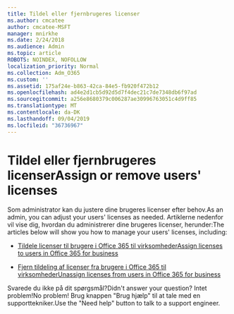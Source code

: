 ```yaml
---
title: Tildel eller fjernbrugeres licenser
ms.author: cmcatee
author: cmcatee-MSFT
manager: mnirkhe
ms.date: 2/24/2018
ms.audience: Admin
ms.topic: article
ROBOTS: NOINDEX, NOFOLLOW
localization_priority: Normal
ms.collection: Adm_O365
ms.custom: ''
ms.assetid: 175af24e-b863-42ca-84e5-fb920f472b12
ms.openlocfilehash: ad4e2d1cb5d92d5d7f4dec21c7de7348db6f97ad
ms.sourcegitcommit: a256e8680379c006287ae30996763051c4d9ff85
ms.translationtype: MT
ms.contentlocale: da-DK
ms.lasthandoff: 09/04/2019
ms.locfileid: "36736967"
---
```

# <a name="assign-or-remove-users-licenses"></a><span data-ttu-id="7080f-102">Tildel eller fjernbrugeres licenser</span><span class="sxs-lookup"><span data-stu-id="7080f-102">Assign or remove users' licenses</span></span>

<span data-ttu-id="7080f-103">Som administrator kan du justere dine brugeres licenser efter behov.</span><span class="sxs-lookup"><span data-stu-id="7080f-103">As an admin, you can adjust your users' licenses as needed.</span></span> <span data-ttu-id="7080f-104">Artiklerne nedenfor vil vise dig, hvordan du administrerer dine brugeres licenser, herunder:</span><span class="sxs-lookup"><span data-stu-id="7080f-104">The articles below will show you how to manage your users' licenses, including:</span></span>
  
- [<span data-ttu-id="7080f-105">Tildele licenser til brugere i Office 365 til virksomheder</span><span class="sxs-lookup"><span data-stu-id="7080f-105">Assign licenses to users in Office 365 for business</span></span>](https://docs.microsoft.com//office365/admin/subscriptions-and-billing/assign-licenses-to-users)

- [<span data-ttu-id="7080f-106">Fjern tildeling af licenser fra brugere i Office 365 til virksomheder</span><span class="sxs-lookup"><span data-stu-id="7080f-106">Unassign licenses from users in Office 365 for business</span></span>](https://docs.microsoft.com//office365/admin/subscriptions-and-billing/remove-licenses-from-users)

<span data-ttu-id="7080f-107">Svarede du ikke på dit spørgsmål?</span><span class="sxs-lookup"><span data-stu-id="7080f-107">Didn't answer your question?</span></span> <span data-ttu-id="7080f-108">Intet problem!</span><span class="sxs-lookup"><span data-stu-id="7080f-108">No problem!</span></span> <span data-ttu-id="7080f-109">Brug knappen "Brug hjælp" til at tale med en supporttekniker.</span><span class="sxs-lookup"><span data-stu-id="7080f-109">Use the "Need help" button to talk to a support engineer.</span></span>